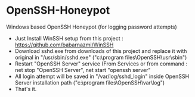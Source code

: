 OpenSSH-Honeypot
================

Windows based OpenSSH Honeypot (for logging password attempts)



  * Just Install WinSSH setup from this project : https://github.com/babarnazmi/WinSSH
  * Download sshd.exe from downloads of this project and replace it with original in "/usr/sbin/sshd.exe" ("c:\program files\OpenSSH\usr\sbin\")
  * Restart "OpenSSH Server" service (From Services or from command : net stop "OpenSSH Server", net start "openssh server"
  * All login attempt will be saved in "/var/log/sshd_login" inside OpenSSH Server installation path ("c:\program files\OpenSSH\var\log\")
  * That's it.

